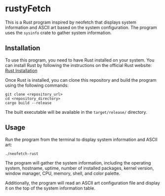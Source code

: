 # rustyFetch

This is a Rust program inspired by neofetch that displays system information and ASCII art based on the system configuration. The program uses the `sysinfo` crate to gather system information.

## Installation

To use this program, you need to have Rust installed on your system. You can install Rust by following the instructions on the official Rust website: [Rust Installation](https://www.rust-lang.org/tools/install)

Once Rust is installed, you can clone this repository and build the program using the following commands:

```
git clone <repository_url>
cd <repository_directory>
cargo build --release
```

The built executable will be available in the `target/release/` directory.

## Usage

Run the program from the terminal to display system information and ASCII art:

```
./neofetch-rust
```

The program will gather the system information, including the operating system, hostname, uptime, number of installed packages, kernel version, window manager, CPU, memory, shell, and color palette.

Additionally, the program will read an ASCII art configuration file and display it on the top of the system information table.
